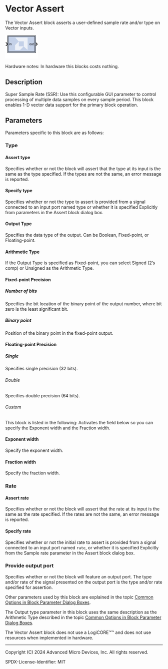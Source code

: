 # Vector Assert

The Vector Assert block asserts a user-defined sample rate and/or type
on Vector inputs.

![](./Images/block.png)

Hardware notes: In hardware this blocks costs nothing.

## Description
Super Sample Rate (SSR): Use this configurable GUI parameter to control
processing of multiple data samples on every sample period. This block
enables 1-D vector data support for the primary block operation.

## Parameters
Parameters specific to this block are as follows:

### Type  
#### Assert type  
Specifies whether or not the block will assert that the type at its
input is the same as the type specified. If the types are not the same,
an error message is reported.

#### Specify type  
Specifies whether or not the type to assert is provided from a signal
connected to an input port named type or whether it is specified
Explicitly from parameters in the Assert block dialog box.

#### Output Type  
Specifies the data type of the output. Can be Boolean, Fixed-point, or
Floating-point.

#### Arithmetic Type  
If the Output Type is specified as Fixed-point, you can select Signed
(2’s comp) or Unsigned as the Arithmetic Type.

#### Fixed-point Precision  
##### Number of bits
Specifies the bit location of the binary point of the output number,
where bit zero is the least significant bit.

##### Binary point
Position of the binary point in the fixed-point output.

#### Floating-point Precision  
##### Single
Specifies single precision (32 bits).

###### Double  
Specifies double precision (64 bits).

###### Custom 
This block is listed in the following: Activates the field below so you
can specify the Exponent width and the Fraction width.

#### Exponent width
Specify the exponent width.

#### Fraction width
Specify the fraction width.

### Rate  
#### Assert rate  
Specifies whether or not the block will assert that the rate at its
input is the same as the rate specified. If the rates are not the same,
an error message is reported.

#### Specify rate  
Specifies whether or not the initial rate to assert is provided from a
signal connected to an input port named `rate`, or whether it is
specified Explicitly from the Sample rate parameter in the Assert block
dialog box.


### Provide output port  
Specifies whether or not the block will feature an output port. The type
and/or rate of the signal presented on the output port is the type
and/or rate specified for assertion.

Other parameters used by this block are explained in the topic [Common
Options in Block Parameter Dialog
Boxes](../../GEN/common-options/README.md).

The Output type parameter in this block uses the same description as the
Arithmetic Type described in the topic [Common Options in Block
Parameter Dialog
Boxes](../../GEN/common-options/README.md).

The Vector Assert block does not use a LogiCORE™™ and does not
use resources when implemented in hardware.

--------------
Copyright (C) 2024 Advanced Micro Devices, Inc.
All rights reserved.

SPDX-License-Identifier: MIT

